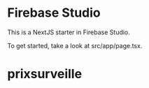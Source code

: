 # Firebase Studio

This is a NextJS starter in Firebase Studio.

To get started, take a look at src/app/page.tsx.
# prixsurveille
